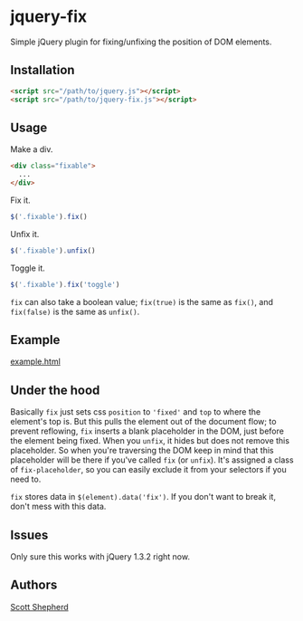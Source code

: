 # jquery-fix

Simple jQuery plugin for fixing/unfixing the position of DOM elements.

## Installation

```html
<script src="/path/to/jquery.js"></script>
<script src="/path/to/jquery-fix.js"></script>
```

## Usage

Make a div.

```html
<div class="fixable">
  ...
</div>
```

Fix it.

```javascript
$('.fixable').fix()
```

Unfix it.

```javascript
$('.fixable').unfix()
```

Toggle it.
```javascript
$('.fixable').fix('toggle')
```

`fix` can also take a boolean value; `fix(true)` is the same as `fix()`, and `fix(false)` is the same as `unfix()`.

## Example

[example.html](https://github.com/dr-skot/jquery-fix.js/blob/master/example.html)

## Under the hood

Basically `fix` just sets css `position` to `'fixed'` and `top` to where the element's top is. But this pulls the element out of the document flow; to prevent reflowing, `fix` inserts a blank placeholder in the DOM, just before the element being fixed. When you `unfix`, it hides but does not remove this placeholder. So when you're traversing the DOM keep in mind that this placeholder will be there if you've called `fix` (or `unfix`). It's assigned a class of `fix-placeholder`, so you can easily exclude it from your selectors if you need to.

`fix` stores data in `$(element).data('fix')`. If you don't want to break it, don't mess with this data.

## Issues

Only sure this works with jQuery 1.3.2 right now.

## Authors

[Scott Shepherd](https://github.com/dr-skot)